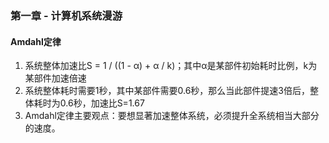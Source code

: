 <link rel="stylesheet" href="../extra/ideal-image-slider.css">
<link rel="stylesheet" href="../extra/ideal-default-theme.css">
<script src="../extra/ideal-image-slider.js"></script>
<script src="../extra/ideal-iis-bullet-nav.js"></script>
<script>
let gitbook = gitbook || [];
gitbook.push(function() {
    let slider = new IdealImageSlider.Slider('.IdealImageSlider');
    slider.addBulletNav();
});
</script>

### 第一章 - 计算机系统漫游

#### Amdahl定律
1. 系统整体加速比S = 1 / ((1 - α) + α / k)；其中α是某部件初始耗时比例，k为某部件加速倍速
1. 系统整体耗时需要1秒，其中某部件需要0.6秒，那么当此部件提速3倍后，整体耗时为0.6秒，加速比S=1.67
1. Amdahl定律主要观点：要想显著加速整体系统，必须提升全系统相当大部分的速度。